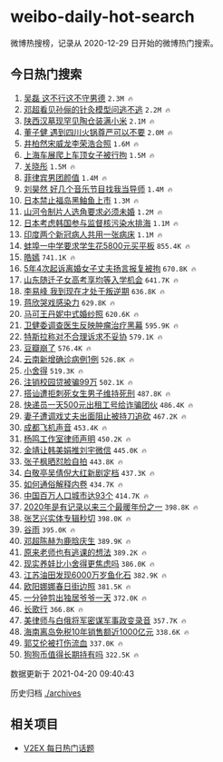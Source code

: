# weibo-daily-hot-search

微博热搜榜，记录从 2020-12-29 日开始的微博热门搜索。

## 今日热门搜索

<!-- BEGIN -->

1. [吴磊 这不行这不守男德](https://s.weibo.com/weibo?q=%E5%90%B4%E7%A3%8A%20%E8%BF%99%E4%B8%8D%E8%A1%8C%E8%BF%99%E4%B8%8D%E5%AE%88%E7%94%B7%E5%BE%B7&Refer=top) `2.3M 🔥`
1. [邓超看见孙俪的针灸模型问逃不逃](https://s.weibo.com/weibo?q=%E9%82%93%E8%B6%85%E7%9C%8B%E8%A7%81%E5%AD%99%E4%BF%AA%E7%9A%84%E9%92%88%E7%81%B8%E6%A8%A1%E5%9E%8B%E9%97%AE%E9%80%83%E4%B8%8D%E9%80%83&Refer=top) `2.2M 🔥`
1. [陕西汉墓现罕见陶仓装满小米](https://s.weibo.com/weibo?q=%E9%99%95%E8%A5%BF%E6%B1%89%E5%A2%93%E7%8E%B0%E7%BD%95%E8%A7%81%E9%99%B6%E4%BB%93%E8%A3%85%E6%BB%A1%E5%B0%8F%E7%B1%B3&Refer=top) `2.1M 🔥`
1. [董子健 遇到四川火锅尊严可以不要](https://s.weibo.com/weibo?q=%E8%91%A3%E5%AD%90%E5%81%A5%20%E9%81%87%E5%88%B0%E5%9B%9B%E5%B7%9D%E7%81%AB%E9%94%85%E5%B0%8A%E4%B8%A5%E5%8F%AF%E4%BB%A5%E4%B8%8D%E8%A6%81&Refer=top) `2.0M 🔥`
1. [井柏然宋威龙李荣浩合照](https://s.weibo.com/weibo?q=%23%E4%BA%95%E6%9F%8F%E7%84%B6%E5%AE%8B%E5%A8%81%E9%BE%99%E6%9D%8E%E8%8D%A3%E6%B5%A9%E5%90%88%E7%85%A7%23&Refer=top) `1.6M 🔥`
1. [上海车展爬上车顶女子被行拘](https://s.weibo.com/weibo?q=%23%E4%B8%8A%E6%B5%B7%E8%BD%A6%E5%B1%95%E7%88%AC%E4%B8%8A%E8%BD%A6%E9%A1%B6%E5%A5%B3%E5%AD%90%E8%A2%AB%E8%A1%8C%E6%8B%98%23&Refer=top) `1.5M 🔥`
1. [关晓彤](https://s.weibo.com/weibo?q=%E5%85%B3%E6%99%93%E5%BD%A4&Refer=top) `1.5M 🔥`
1. [菲律宾男团颜值](https://s.weibo.com/weibo?q=%23%E8%8F%B2%E5%BE%8B%E5%AE%BE%E7%94%B7%E5%9B%A2%E9%A2%9C%E5%80%BC%23&Refer=top) `1.4M 🔥`
1. [刘昊然 好几个音乐节目找我当导师](https://s.weibo.com/weibo?q=%E5%88%98%E6%98%8A%E7%84%B6%20%E5%A5%BD%E5%87%A0%E4%B8%AA%E9%9F%B3%E4%B9%90%E8%8A%82%E7%9B%AE%E6%89%BE%E6%88%91%E5%BD%93%E5%AF%BC%E5%B8%88&Refer=top) `1.4M 🔥`
1. [日本禁止福岛黑鲉鱼上市](https://s.weibo.com/weibo?q=%23%E6%97%A5%E6%9C%AC%E7%A6%81%E6%AD%A2%E7%A6%8F%E5%B2%9B%E9%BB%91%E9%B2%89%E9%B1%BC%E4%B8%8A%E5%B8%82%23&Refer=top) `1.3M 🔥`
1. [山河令制片人选角要求必须未婚](https://s.weibo.com/weibo?q=%23%E5%B1%B1%E6%B2%B3%E4%BB%A4%E5%88%B6%E7%89%87%E4%BA%BA%E9%80%89%E8%A7%92%E8%A6%81%E6%B1%82%E5%BF%85%E9%A1%BB%E6%9C%AA%E5%A9%9A%23&Refer=top) `1.2M 🔥`
1. [日本考虑韩国参与监督核污染水排海](https://s.weibo.com/weibo?q=%23%E6%97%A5%E6%9C%AC%E8%80%83%E8%99%91%E9%9F%A9%E5%9B%BD%E5%8F%82%E4%B8%8E%E7%9B%91%E7%9D%A3%E6%A0%B8%E6%B1%A1%E6%9F%93%E6%B0%B4%E6%8E%92%E6%B5%B7%23&Refer=top) `1.1M 🔥`
1. [印度两个新冠病人共用一张病床](https://s.weibo.com/weibo?q=%E5%8D%B0%E5%BA%A6%E4%B8%A4%E4%B8%AA%E6%96%B0%E5%86%A0%E7%97%85%E4%BA%BA%E5%85%B1%E7%94%A8%E4%B8%80%E5%BC%A0%E7%97%85%E5%BA%8A&Refer=top) `1.1M 🔥`
1. [蚌埠一中学要求学生花5800元买平板](https://s.weibo.com/weibo?q=%E8%9A%8C%E5%9F%A0%E4%B8%80%E4%B8%AD%E5%AD%A6%E8%A6%81%E6%B1%82%E5%AD%A6%E7%94%9F%E8%8A%B15800%E5%85%83%E4%B9%B0%E5%B9%B3%E6%9D%BF&Refer=top) `855.4K 🔥`
1. [皓嫣](https://s.weibo.com/weibo?q=%E7%9A%93%E5%AB%A3&Refer=top) `741.1K 🔥`
1. [5年4次起诉离婚女子丈夫扬言报复被拘](https://s.weibo.com/weibo?q=%235%E5%B9%B44%E6%AC%A1%E8%B5%B7%E8%AF%89%E7%A6%BB%E5%A9%9A%E5%A5%B3%E5%AD%90%E4%B8%88%E5%A4%AB%E6%89%AC%E8%A8%80%E6%8A%A5%E5%A4%8D%E8%A2%AB%E6%8B%98%23&Refer=top) `670.8K 🔥`
1. [山东随迁子女高考享均等入学机会](https://s.weibo.com/weibo?q=%23%E5%B1%B1%E4%B8%9C%E9%9A%8F%E8%BF%81%E5%AD%90%E5%A5%B3%E9%AB%98%E8%80%83%E4%BA%AB%E5%9D%87%E7%AD%89%E5%85%A5%E5%AD%A6%E6%9C%BA%E4%BC%9A%23&Refer=top) `641.7K 🔥`
1. [李易峰 我到现在才处于叛逆期](https://s.weibo.com/weibo?q=%E6%9D%8E%E6%98%93%E5%B3%B0%20%E6%88%91%E5%88%B0%E7%8E%B0%E5%9C%A8%E6%89%8D%E5%A4%84%E4%BA%8E%E5%8F%9B%E9%80%86%E6%9C%9F&Refer=top) `636.8K 🔥`
1. [蒋欣哭戏感染力](https://s.weibo.com/weibo?q=%23%E8%92%8B%E6%AC%A3%E5%93%AD%E6%88%8F%E6%84%9F%E6%9F%93%E5%8A%9B%23&Refer=top) `629.8K 🔥`
1. [马可王丹妮中式婚纱照](https://s.weibo.com/weibo?q=%E9%A9%AC%E5%8F%AF%E7%8E%8B%E4%B8%B9%E5%A6%AE%E4%B8%AD%E5%BC%8F%E5%A9%9A%E7%BA%B1%E7%85%A7&Refer=top) `620.6K 🔥`
1. [卫健委调查医生反映肿瘤治疗黑幕](https://s.weibo.com/weibo?q=%E5%8D%AB%E5%81%A5%E5%A7%94%E8%B0%83%E6%9F%A5%E5%8C%BB%E7%94%9F%E5%8F%8D%E6%98%A0%E8%82%BF%E7%98%A4%E6%B2%BB%E7%96%97%E9%BB%91%E5%B9%95&Refer=top) `595.9K 🔥`
1. [特斯拉称对不合理诉求不妥协](https://s.weibo.com/weibo?q=%23%E7%89%B9%E6%96%AF%E6%8B%89%E7%A7%B0%E5%AF%B9%E4%B8%8D%E5%90%88%E7%90%86%E8%AF%89%E6%B1%82%E4%B8%8D%E5%A6%A5%E5%8D%8F%23&Refer=top) `579.1K 🔥`
1. [豆瓣崩了](https://s.weibo.com/weibo?q=%23%E8%B1%86%E7%93%A3%E5%B4%A9%E4%BA%86%23&Refer=top) `576.4K 🔥`
1. [云南新增确诊病例1例](https://s.weibo.com/weibo?q=%23%E4%BA%91%E5%8D%97%E6%96%B0%E5%A2%9E%E7%A1%AE%E8%AF%8A%E7%97%85%E4%BE%8B1%E4%BE%8B%23&Refer=top) `526.8K 🔥`
1. [小舍得](https://s.weibo.com/weibo?q=%E5%B0%8F%E8%88%8D%E5%BE%97&Refer=top) `519.3K 🔥`
1. [注销校园贷被骗99万](https://s.weibo.com/weibo?q=%23%E6%B3%A8%E9%94%80%E6%A0%A1%E5%9B%AD%E8%B4%B7%E8%A2%AB%E9%AA%9799%E4%B8%87%23&Refer=top) `502.1K 🔥`
1. [搭讪遭拒刺死女生男子维持死刑](https://s.weibo.com/weibo?q=%23%E6%90%AD%E8%AE%AA%E9%81%AD%E6%8B%92%E5%88%BA%E6%AD%BB%E5%A5%B3%E7%94%9F%E7%94%B7%E5%AD%90%E7%BB%B4%E6%8C%81%E6%AD%BB%E5%88%91%23&Refer=top) `487.8K 🔥`
1. [快递员一天500元出租工号给诈骗团伙](https://s.weibo.com/weibo?q=%E5%BF%AB%E9%80%92%E5%91%98%E4%B8%80%E5%A4%A9500%E5%85%83%E5%87%BA%E7%A7%9F%E5%B7%A5%E5%8F%B7%E7%BB%99%E8%AF%88%E9%AA%97%E5%9B%A2%E4%BC%99&Refer=top) `486.4K 🔥`
1. [妻子遭调戏丈夫出面阻止被持刀追砍](https://s.weibo.com/weibo?q=%23%E5%A6%BB%E5%AD%90%E9%81%AD%E8%B0%83%E6%88%8F%E4%B8%88%E5%A4%AB%E5%87%BA%E9%9D%A2%E9%98%BB%E6%AD%A2%E8%A2%AB%E6%8C%81%E5%88%80%E8%BF%BD%E7%A0%8D%23&Refer=top) `467.2K 🔥`
1. [成都飞机声音](https://s.weibo.com/weibo?q=%23%E6%88%90%E9%83%BD%E9%A3%9E%E6%9C%BA%E5%A3%B0%E9%9F%B3%23&Refer=top) `453.4K 🔥`
1. [杨鸣工作室律师声明](https://s.weibo.com/weibo?q=%23%E6%9D%A8%E9%B8%A3%E5%B7%A5%E4%BD%9C%E5%AE%A4%E5%BE%8B%E5%B8%88%E5%A3%B0%E6%98%8E%23&Refer=top) `450.2K 🔥`
1. [金靖让韩美娟推刘宇微信](https://s.weibo.com/weibo?q=%23%E9%87%91%E9%9D%96%E8%AE%A9%E9%9F%A9%E7%BE%8E%E5%A8%9F%E6%8E%A8%E5%88%98%E5%AE%87%E5%BE%AE%E4%BF%A1%23&Refer=top) `445.0K 🔥`
1. [张子枫晒怼脸自拍](https://s.weibo.com/weibo?q=%23%E5%BC%A0%E5%AD%90%E6%9E%AB%E6%99%92%E6%80%BC%E8%84%B8%E8%87%AA%E6%8B%8D%23&Refer=top) `443.8K 🔥`
1. [白敬亭吴倩倪大红新剧定档](https://s.weibo.com/weibo?q=%23%E7%99%BD%E6%95%AC%E4%BA%AD%E5%90%B4%E5%80%A9%E5%80%AA%E5%A4%A7%E7%BA%A2%E6%96%B0%E5%89%A7%E5%AE%9A%E6%A1%A3%23&Refer=top) `437.3K 🔥`
1. [如何通俗解释内卷](https://s.weibo.com/weibo?q=%23%E5%A6%82%E4%BD%95%E9%80%9A%E4%BF%97%E8%A7%A3%E9%87%8A%E5%86%85%E5%8D%B7%23&Refer=top) `434.7K 🔥`
1. [中国百万人口城市达93个](https://s.weibo.com/weibo?q=%E4%B8%AD%E5%9B%BD%E7%99%BE%E4%B8%87%E4%BA%BA%E5%8F%A3%E5%9F%8E%E5%B8%82%E8%BE%BE93%E4%B8%AA&Refer=top) `414.7K 🔥`
1. [2020年是有记录以来三个最暖年份之一](https://s.weibo.com/weibo?q=2020%E5%B9%B4%E6%98%AF%E6%9C%89%E8%AE%B0%E5%BD%95%E4%BB%A5%E6%9D%A5%E4%B8%89%E4%B8%AA%E6%9C%80%E6%9A%96%E5%B9%B4%E4%BB%BD%E4%B9%8B%E4%B8%80&Refer=top) `398.8K 🔥`
1. [张艺兴实体专辑秒切](https://s.weibo.com/weibo?q=%23%E5%BC%A0%E8%89%BA%E5%85%B4%E5%AE%9E%E4%BD%93%E4%B8%93%E8%BE%91%E7%A7%92%E5%88%87%23&Refer=top) `398.0K 🔥`
1. [谷雨](https://s.weibo.com/weibo?q=%E8%B0%B7%E9%9B%A8&Refer=top) `395.0K 🔥`
1. [邓超陈赫为鹿晗庆生](https://s.weibo.com/weibo?q=%23%E9%82%93%E8%B6%85%E9%99%88%E8%B5%AB%E4%B8%BA%E9%B9%BF%E6%99%97%E5%BA%86%E7%94%9F%23&Refer=top) `389.9K 🔥`
1. [原来老师也有逃课的想法](https://s.weibo.com/weibo?q=%23%E5%8E%9F%E6%9D%A5%E8%80%81%E5%B8%88%E4%B9%9F%E6%9C%89%E9%80%83%E8%AF%BE%E7%9A%84%E6%83%B3%E6%B3%95%23&Refer=top) `389.2K 🔥`
1. [现实养娃比小舍得更焦虑吗](https://s.weibo.com/weibo?q=%23%E7%8E%B0%E5%AE%9E%E5%85%BB%E5%A8%83%E6%AF%94%E5%B0%8F%E8%88%8D%E5%BE%97%E6%9B%B4%E7%84%A6%E8%99%91%E5%90%97%23&Refer=top) `386.0K 🔥`
1. [江苏油田发现6000万岁鱼化石](https://s.weibo.com/weibo?q=%23%E6%B1%9F%E8%8B%8F%E6%B2%B9%E7%94%B0%E5%8F%91%E7%8E%B06000%E4%B8%87%E5%B2%81%E9%B1%BC%E5%8C%96%E7%9F%B3%23&Refer=top) `382.9K 🔥`
1. [欧阳娜娜春日街边照](https://s.weibo.com/weibo?q=%E6%AC%A7%E9%98%B3%E5%A8%9C%E5%A8%9C%E6%98%A5%E6%97%A5%E8%A1%97%E8%BE%B9%E7%85%A7&Refer=top) `381.5K 🔥`
1. [一分钟剪出独居爷爷一天](https://s.weibo.com/weibo?q=%E4%B8%80%E5%88%86%E9%92%9F%E5%89%AA%E5%87%BA%E7%8B%AC%E5%B1%85%E7%88%B7%E7%88%B7%E4%B8%80%E5%A4%A9&Refer=top) `372.0K 🔥`
1. [长歌行](https://s.weibo.com/weibo?q=%E9%95%BF%E6%AD%8C%E8%A1%8C&Refer=top) `366.8K 🔥`
1. [美律师与白俄将军密谋军事政变录音](https://s.weibo.com/weibo?q=%E7%BE%8E%E5%BE%8B%E5%B8%88%E4%B8%8E%E7%99%BD%E4%BF%84%E5%B0%86%E5%86%9B%E5%AF%86%E8%B0%8B%E5%86%9B%E4%BA%8B%E6%94%BF%E5%8F%98%E5%BD%95%E9%9F%B3&Refer=top) `357.7K 🔥`
1. [海南离岛免税10年销售额近1000亿元](https://s.weibo.com/weibo?q=%E6%B5%B7%E5%8D%97%E7%A6%BB%E5%B2%9B%E5%85%8D%E7%A8%8E10%E5%B9%B4%E9%94%80%E5%94%AE%E9%A2%9D%E8%BF%911000%E4%BA%BF%E5%85%83&Refer=top) `338.6K 🔥`
1. [郭艾伦被打伤流血](https://s.weibo.com/weibo?q=%23%E9%83%AD%E8%89%BE%E4%BC%A6%E8%A2%AB%E6%89%93%E4%BC%A4%E6%B5%81%E8%A1%80%23&Refer=top) `337.0K 🔥`
1. [狗狗币值得长期持有吗](https://s.weibo.com/weibo?q=%E7%8B%97%E7%8B%97%E5%B8%81%E5%80%BC%E5%BE%97%E9%95%BF%E6%9C%9F%E6%8C%81%E6%9C%89%E5%90%97&Refer=top) `322.5K 🔥`

数据更新于 2021-04-20 09:40:43

<!-- END -->

历史归档 [./archives](./archives)

## 相关项目

- [V2EX 每日热门话题](https://github.com/boojack/v2ex-daily-hot-topic)
